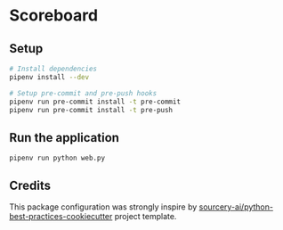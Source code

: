 # Scoreboard

## Setup
```sh
# Install dependencies
pipenv install --dev

# Setup pre-commit and pre-push hooks
pipenv run pre-commit install -t pre-commit
pipenv run pre-commit install -t pre-push
```

## Run the application
```
pipenv run python web.py
```

## Credits
This package configuration was strongly inspire by [sourcery-ai/python-best-practices-cookiecutter](https://github.com/sourcery-ai/python-best-practices-cookiecutter) project template.
